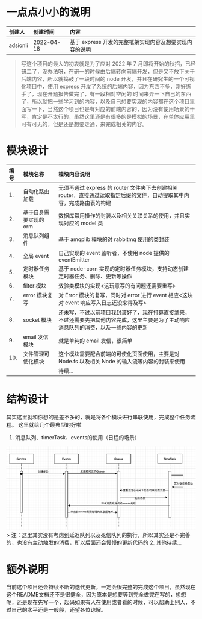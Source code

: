 # 一点点小小的说明

| 创建人   | 创建时间   | 内容                                                    |
| :------- | :--------- | :------------------------------------------------------ |
| adsionli | 2022-04-18 | 基于 express 开发的完整框架实现内容及想要实现内容的说明 |

> 写这个项目的最大的初衷就是为了应对 2022 年 7 月即将开始的秋招，已经研二了，没办法呀，在研一的时候由后端转向前端开发，但是又不放下关于后端内容，所以就捣鼓了一段时间的 node 开发，并且在研究生的一个可视化项目中，使用 express 开发了系统的后端内容，因为东西不多，刚好练手了，现在开题报告做完了，有一段相对空闲的 时间来弄一下自己的东西了，所以就把一些学习到的内容，以及自己想要实现的内容都在这个项目里面写一下，当然这个项目也是有对应的前端内容的，因为没有使用场景的干写，肯定是不太行的，虽然这里还是有很多的是模拟的场景，在单体应用里可有可无的，但是还是想要走通，来完成相关的内容。

# 模块设计

| 编号 | 模块名称               | 模块内容说明                                                                                                                           |
| :--- | :--------------------- | :------------------------------------------------------------------------------------------------------------------------------------- |
| 1.   | 自动化路由加载         | 无须再通过 express 的 router 文件夹下去创建相关 router，直接通过读取指定后缀的文件，自动提取其中内容，完成路由表的构建                 |
| 2.   | 基于自身需要实现的 orm | 数据库常用操作的封装以及相关关联关系的使用，并且实现对应的 model 类                                                                    |
| 3.   | 消息队列组件           | 基于 amqplib 模块的对 rabbitmq 使用的类封装                                                                                            |
| 4.   | 全局 event             | 自己实现的 event 监听者，不使用 node 提供的 eventEmitter                                                                               |
| 5.   | 定时器任务模块         | 基于 node-corn 实现的定时器任务模块，支持动态创建定时器任务、删除、更新等操作                                                          |
| 6.   | filter 模块            | 效验类模块的实现<这玩意写的有问题还需要重写>                                                                                           |
| 7.   | error 模块复写         | 对 Error 模块的复写，同时对 error 进行 event 相应<这块对 event 响应写入日志还没来得及写>                                               |
| 8.   | socket 模块            | 还未写，不过以前项目我封装好了，现在打算直接拿来，不过还需要先把其他内容完成，这里主要是为了主动响应消息队列的消费，以及一些内容的更新 |
| 9.   | email 发信模块         | 就是单纯的 email 发信，很简单                                                                                                          |
| 10.  | 文件管理可使化模块     | 这个模块需要配合前端的可使化页面使用，主要是对 Node.fs 以及相关 Node 的输入流等内容的封装来使用                                        |
|      |                        | 待续...                                                                                                                                |

# 结构设计
其实这里就和你想的是差不多的，就是将各个模块进行串联使用，完成整个任务流程。
这里就给几个最典型的好啦
1. 消息队列、timerTask、events的使用（日程的场景）
<img src="./public/images/mq.png" action="mq" style="zoom: 66%" />
> 注：这里其实没有考虑到延迟队列以及死信队列的执行，所以其实还是不完善的，也没有主动触发的消费，所以后面还会慢慢的更新代码的
2. 其他待续...

# 额外说明
当前这个项目还会持续不断的迭代更新，一定会很完整的完成这个项目，虽然现在这个README文档还不是很健全，因为原本是想要等到完全做完在写的，想想呢，还是现在先写一个，起码如果有人在使用或者看的时候，可以帮助上别人，不过自己的水平还是一般般，还望各位谅解。
